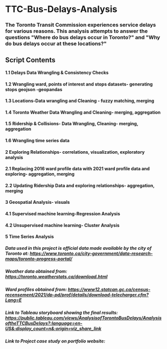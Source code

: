 # TTC-Bus-Delays-Analysis
### The Toronto Transit Commission experiences service delays for various reasons. This analysis attempts to answer the questions "Where do bus delays occur in Toronto?" and "Why do bus delays occur at these locations?"

## Script Contents
 #### 1.1 Delays Data Wrangling & Consistency Checks 
 #### 1.2 Wrangling ward, points of interest and stops datasets- generating stops geojson -geopandas
 #### 1.3 Locations-Data wrangling and Cleaning - fuzzy matching, merging
 #### 1.4 Toronto Weather Data Wrangling and Cleaning- merging, aggregation
 #### 1.5 Ridership & Collisions- Data Wrangling, Cleaning- merging, aggregation
 #### 1.6 Wrangling time series data
 #### 2 Exploring Relationships- correlations, visualization, exploratory analysis
 #### 2.1 Replacing 2016 ward profile data with 2021 ward profile data and exploring- aggregation, merging
 #### 2.2 Updating Ridership Data and exploring relationships- aggregation, merging
 #### 3 Geospatial Analysis- visuals
 #### 4.1 Supervised machine learning-Regression Analysis
 #### 4.2 Unsupervised machine learning- Cluster Analysis
 #### 5 Time Series Analysis
 
##### Data used in this project is official data made available by the city of Toronto at: https://www.toronto.ca/city-government/data-research-maps/toronto-progress-portal/

##### Weather data obtained from: https://toronto.weatherstats.ca/download.html

##### Ward profiles obtained from: https://www12.statcan.gc.ca/census-recensement/2021/dp-pd/prof/details/download-telecharger.cfm?Lang=E

##### Link to Tableau storyboard showing the final results: https://public.tableau.com/views/AnalysisofTorontoBusDelays/AnalysisoftheTTCBusDelays?:language=en-US&:display_count=n&:origin=viz_share_link

##### Link to Project case study on portfolio website: 

